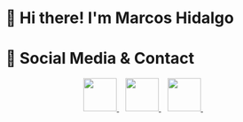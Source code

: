 <h1>👋 Hi there! I'm Marcos Hidalgo </h1>



<h1>💬 Social Media & Contact </h1>
<p align="center">
    <a href="https://twitter.com/Marcos_Hidalgo" target="_blank">
        <img src="https://pitlochryfestivaltheatre.com/wp-content/uploads/2020/04/2-27646_twitter-logo-png-transparent-background-logo-twitter-png.png" height="60">
    </a> &nbsp;&nbsp;
    <a href="https://github.com/MarkosHB" target="_blank">
        <img src="https://cdn.iconscout.com/icon/free/png-256/github-153-675523.png" height="60">
    </a> &nbsp;&nbsp;
    <a href="https://www.linkedin.com/in/marcoshidalgob" target="_blank">
        <img src="https://upload.wikimedia.org/wikipedia/commons/thumb/c/ca/LinkedIn_logo_initials.png/768px-LinkedIn_logo_initials.png" height="60">
    </a>  &nbsp;&nbsp;
    <a href="https://MarkosHB.github.io/" target="_blank">
    </a>
</p>

<!--
**MarkosHB/MarkosHB** is a ✨ _special_ ✨ repository because its `README.md` (this file) appears on your GitHub profile.

Here are some ideas to get you started:

- 🔭 I’m currently working on ...
- 🌱 I’m currently learning ...
- 👯 I’m looking to collaborate on ...
- 🤔 I’m looking for help with ...
- 💬 Ask me about ...
- 📫 How to reach me: ...
- 😄 Pronouns: ...
- ⚡ Fun fact: ...
-->
